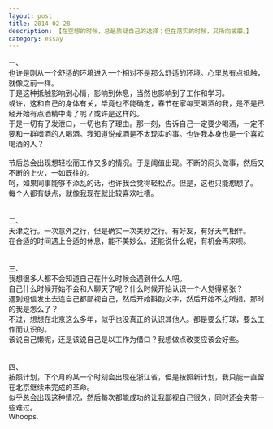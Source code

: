 ```yaml
---
layout: post
title: 2014-02-28
description: 【在空想的时候，总是质疑自己的选择；但在落实的时候，又所向披靡。】
category: essay
---
```


一、<br />
也许是刚从一个舒适的环境进入一个相对不是那么舒适的环境。心里总有点抵触，就像之前一样。<br />
于是这种抵触影响到心情，影响到休息，当然也影响到了工作和学习。<br />
或许，这和自己的身体有关，毕竟也不能确定，春节在家每天喝酒的我，是不是已经开始有点酒精中毒了呢？或许是这样的。<br />
于是一切有了发泄口，一切也有了理由。那一刻，告诉自己一定要少喝酒，一定不要和一群嗜酒的人喝酒。我知道说戒酒是不太现实的事。也许我本身也是一个喜欢喝酒的人？<br />
<br />
节后总会出现想轻松而工作又多的情况。于是阈值出现。不断的闷头做事，然后又不断的上火，一如既往的。<br />
呵，如果同事能够不添乱的话，也许我会觉得轻松点。但是，这也只能想想了。<br />
每个人都有缺点，就像我现在就比较喜欢吐槽。<br />
<br /><br />
二、<br />
天津之行。一次意外之行，但是确实一次美妙之行。有好友，有好天气相伴。<br />
在合适的时间遇上合适的休息，能不美妙么。还能说什么呢，有机会再来呗。<br />
<br /><br />
三、<br />
我想很多人都不会知道自己在什么时候会遇到什么人吧。<br />
自己什么时候开始不会和人聊天了呢？什么时候开始认识一个人觉得紧张？<br />
遇到短信发出去连自己都鄙视自己，然后开始斟酌文字，然后开始不之所措。那时的我是怎么了？<br />
不过，想想在北京这么多年，似乎也没真正的认识其他人。都是要么打球，要么工作而认识的。<br />
该说自己懒呢，还是该说自己是以工作为借口？我想做点改变应该会好些。<br />
<br /><br />
四、<br />
按照计划，下个月的某一个时刻会出现在浙江省，但是按照新计划，我只能一直留在北京继续未完成的革命。<br />
似乎总会出现这种情况，然后每次都能成功的让我鄙视自己很久，同时还会夹带一些难过。<br />
Whoops.

